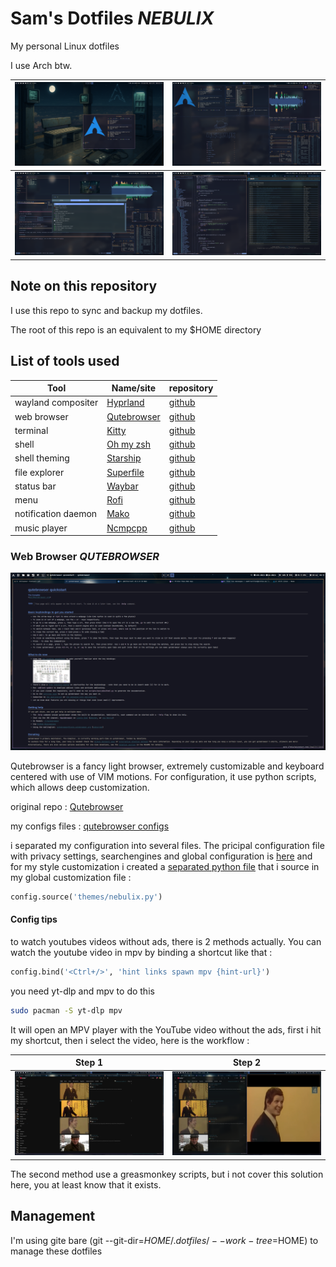 # Sam's Dotfiles ***NEBULIX***

My personal Linux dotfiles

I use Arch btw.

| ![Nebulix1](wallpapers/nebulix1.png) | ![Nebulix2](wallpapers/nebulix2.png) |
|--------------------------------------|--------------------------------------|
| ![Nebulix3](wallpapers/nebulix3.png) | ![Nebulix4](wallpapers/nebulix4.png) |

## Note on this repository

I use this repo to sync and backup my dotfiles.

The root of this repo is an equivalent to my $HOME directory

## List of tools used

| Tool | Name/site | repository |
| ---- | ---- | ---- |
| wayland compositer | [Hyprland](https://hypr.land/) | [github](https://github.com/hyprwm/Hyprland) |
| web browser | [Qutebrowser](https://www.qutebrowser.org/) | [github](https://github.com/qutebrowser/qutebrowser) |
| terminal | [Kitty](https://sw.kovidgoyal.net/kitty/) | [github](https://github.com/kovidgoyal/kitty) |
| shell | [Oh my zsh](https://ohmyz.sh/) | [github](https://github.com/ohmyzsh/ohmyzsh) |
| shell theming | [Starship](https://starship.rs/) | [github](https://github.com/starship/starship) |
| file explorer | [Superfile](https://superfile.netlify.app/) | [github](https://github.com/yorukot/superfile) |
| status bar | [Waybar](https://github.com/Alexays/Waybar) | [github](https://github.com/Alexays/Waybar) |
| menu | [Rofi](https://davatorium.github.io/rofi/) | [github](https://github.com/davatorium/rofi/) |
| notification daemon | [Mako](https://github.com/emersion/mako) | [github](https://github.com/emersion/mako) |
| music player | [Ncmpcpp](https://github.com/ncmpcpp/ncmpcpp) | [github](https://github.com/ncmpcpp/ncmpcpp) |

### Web Browser ***QUTEBROWSER***

![Qutebrowser1](wallpapers/qutebrowser1.png)

Qutebrowser is a fancy light browser, extremely customizable and keyboard centered with use of VIM motions. For configuration, it use python scripts, which allows deep customization.

original repo : [Qutebrowser](https://github.com/qutebrowser/qutebrowser)

my configs files : [qutebrowser configs](.config/qutebrowser)

i separated my configuration into several files. The pricipal configuration file with privacy settings, searchengines and global configuration is [here](.config/qutebrowser/config.py) and for my style customization i created a [separated python file](.config/qutebrowser/themes/nebulix.py) that i source in my global customization file : 
```python
config.source('themes/nebulix.py')
```

#### Config tips 

to watch youtubes videos without ads, there is 2 methods actually. You can watch the youtube video in mpv by binding a shortcut like that :
```python
config.bind('<Ctrl+/>', 'hint links spawn mpv {hint-url}')
```

you need yt-dlp and mpv to do this 
```bash
sudo pacman -S yt-dlp mpv
```
It will open an MPV player with the YouTube video without the ads, first i hit my shortcut, then i select the video, here is the workflow :

| Step 1 | Step 2 |
|----|----|
| ![mpv2](wallpapers/mpv1.png) | ![mpv2](wallpapers/mpv2.png) |

The second method use a greasmonkey scripts, but i not cover this solution here, you at least know that it exists.

## Management

I'm using gite bare (git --git-dir=$HOME/.dotfiles/ --work-tree=$HOME) to manage these dotfiles
